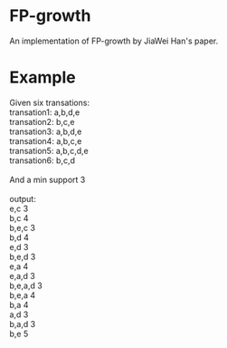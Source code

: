 # FP-growth
An implementation of FP-growth by JiaWei Han's paper.

# Example
Given six transations:<br>
transation1: a,b,d,e <br>
transation2: b,c,e<br>
transation3: a,b,d,e<br>
transation4: a,b,c,e<br>
transation5: a,b,c,d,e<br>
transation6: b,c,d<br>
<br>
And a min support 3<br>
<br>
output:<br>
e,c     3<br>
b,c     4<br>
b,e,c   3<br>
b,d     4<br>
e,d     3<br>
b,e,d   3<br>
e,a     4<br>
e,a,d   3<br>
b,e,a,d 3<br>
b,e,a   4<br>
b,a     4<br>
a,d     3<br>
b,a,d   3<br>
b,e     5<br>

